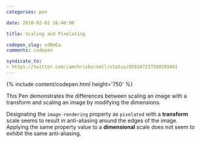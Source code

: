 ```yaml
---
categories: pen

date: 2018-02-02 16:48:00

title: Scaling and Pixelating

codepen_slug: vdNeEa
comments: codepen

syndicate_to:
- https://twitter.com/iamchrisburnell/status/959107237590589441
---
```



{% include content/codepen.html height='750' %}

This Pen demonstrates the differences between scaling an image with a transform and scaling an image by modifying the dimensions.

Designating the `image-rendering` property as `pixelated` with a **transform** scale seems to result in anti-aliasing around the edges of the image. Applying the same property value to a **dimensional** scale does not seem to exhibit the same anti-aliasing.
